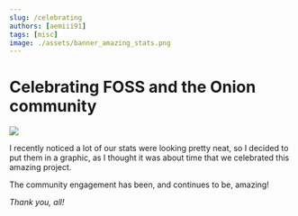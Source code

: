 ```yaml
---
slug: /celebrating
authors: [aemiii91]
tags: [misc]
image: ./assets/banner_amazing_stats.png
---
```


# Celebrating FOSS and the Onion community

<img src={assets.image} />

I recently noticed a lot of our stats were looking pretty neat, so I decided to put them in a graphic, as I thought it was about time that we celebrated this amazing project.

The community engagement has been, and continues to be, amazing!

*Thank you, all!*
